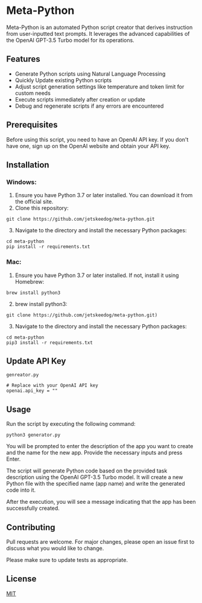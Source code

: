 # Meta-Python

Meta-Python is an automated Python script creator that derives instruction from user-inputted text prompts. It leverages the advanced capabilities of the OpenAI GPT-3.5 Turbo model for its operations.

## Features
* Generate Python scripts using Natural Language Processing
* Quickly Update existing Python scripts 
* Adjust script generation settings like temperature and token limit for custom needs
* Execute scripts immediately after creation or update
* Debug and regenerate scripts if any errors are encountered

## Prerequisites
Before using this script, you need to have an OpenAI API key. If you don't have one, sign up on the OpenAI website and obtain your API key.

## Installation
### Windows:
1. Ensure you have Python 3.7 or later installed. You can download it from the official site.
2. Clone this repository:
```
git clone https://github.com/jetskeedog/meta-python.git
```
3. Navigate to the directory and install the necessary Python packages:
```
cd meta-python
pip install -r requirements.txt
```
### Mac:
1. Ensure you have Python 3.7 or later installed. If not, install it using Homebrew:
```
brew install python3
```
2. brew install python3:
```
git clone https://github.com/jetskeedog/meta-python.git)
```
3. Navigate to the directory and install the necessary Python packages:
```
cd meta-python
pip3 install -r requirements.txt
```

## Update API Key

```
genreator.py

# Replace with your OpenAI API key
openai.api_key = ""
```

## Usage
Run the script by executing the following command:
```
python3 generator.py
```
You will be prompted to enter the description of the app you want to create and the name for the new app. Provide the necessary inputs and press Enter.

The script will generate Python code based on the provided task description using the OpenAI GPT-3.5 Turbo model. It will create a new Python file with the specified name (app name) and write the generated code into it.

After the execution, you will see a message indicating that the app has been successfully created.
## Contributing

Pull requests are welcome. For major changes, please open an issue first
to discuss what you would like to change.

Please make sure to update tests as appropriate.

## License

[MIT](https://choosealicense.com/licenses/mit/)
